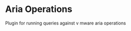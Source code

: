 <!-- This README file is going to be the one displayed on the Grafana.com website for your plugin -->

# Aria Operations

Plugin for running queries against v mware aria operations
